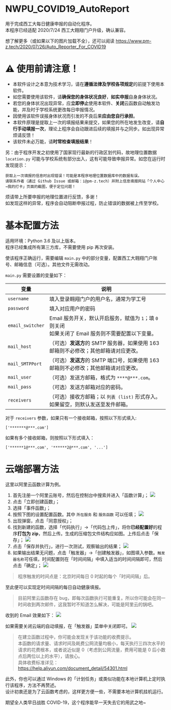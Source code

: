 # NWPU_COVID19_AutoReport
用于完成西工大每日健康申报的自动化程序。    
本程序已经适配 2020/7/24 西工大翱翔门户升级，确认兼容。

想了解更多（或如果以下的图片加载不全），还可以阅读 https://www.pm-z.tech/2020/07/26/Auto_Reporter_For_COVID19

# ⚠️ 使用前请注意！
* 本软件设计之本意为技术学习，请在**遵循法律及学校各项规定**的前提下使用本软件。
* 如您需要使用该软件，请**确保您的身体状况良好**，**如实申报**自身身体状况。
* 若您的身体状况出现异常，应**立即停止**使用本软件、**关闭**云函数自动触发功能，并及时于学校系统更改每日申报情况。
* 因使用该软件误报身体状况而引发的不良后果**应由您自行承担**。
* 本软件原理是提取上一次的填报结果来提交，如果您的所在地发生改变，请**自行手动填报一次**，理论上程序会自动跟进后续的填报并与之同步。如出现异常烦请反馈！
* 该软件未必万能，请**时常检查填报结果**！

另：由于程序开发之初使用了国家现行最新的行政区划代码，故地理位置数据 `location.py` 可能与学校系统有部分出入，这有可能导致申报异常。如您在运行时发现提示：
```
获取上一次填报的信息时出现错误！可能是本程序地理位置数据库中的数据有误。
请联系作者（通过 Github Issue 或邮箱：i@pm-z.tech）并附上信息填报网站「个人中心→我的打卡」页面的截图，便于定位问题！
```
烦请带上所要申报的地理位置进行反馈，多谢！      
如发现这样的异常，程序会自动阻断申报过程，防止错误的数据被上传至学校。

# 基本配置方法
适用环境：Python 3.6 及以上版本。      
程序已经集成所有第三方库，不需要使用 pip 再次安装。

使该程序正确运行，需要编辑 `main.py` 中的部分变量，配置西工大翱翔门户账号、邮箱信息（可选）。其他文件无需改动。

`main.py` 需要设置的变量如下：

变量 | 说明
-- | --
`username` | 填入登录翱翔门户的用户名，通常为学工号
`password` | 填入对应用户的密码
`email_switcher` | Email 服务开关，默认开启服务，赋值为 `1`；填 `0` 则关闭<br>如果关闭了 Email 服务则不需要配置以下变量。
`mail_host` | （可选）**发送方**的 SMTP 服务器，如果使用 163 邮箱则不必修改；其他邮箱请对应更改。
`mail_SMTPPort` | （可选）**发送方**的 SMTP 端口号，如果使用 163 邮箱则不必修改；其他邮箱请对应更改。
`mail_user` | （可选）发送方邮箱，格式为 `****@***.com`。
`mail_pass` | （可选）发送方邮箱对应的密码。
`receivers` | （可选）接收方邮箱；以 `列表 (list)` 形式存入。<br>如果留空，则默认发送至发件邮箱。

对于 `receivers` 参数，如果只有一个接收邮箱，按照以下形式填入:
```
['*******@***.com']
```

如果有多个接收邮箱，则按照以下形式填入：
```
['******1@***.com', '******2@***.com', '...']
```

# 云端部署方法
这里以阿里云函数计算为例。
1) 首先注册一个阿里云账号，然后在控制台中搜索并进入「函数计算」；
![](https://oss.pm-z.tech/img/Auto_Reporter_For_COVID19/6.png)
2) 点击「立即创建函数」；
3) 选择「事件函数」；
4) 按照下图的设置配置函数。其中 `所在服务` 和 `服务函数` 可以任填；
![](https://oss.pm-z.tech/img/Auto_Reporter_For_COVID19/7.png)
5) 出现弹窗，点击「同意授权」；
6) 找到新建的函数，选择「代码执行」→「代码包上传」，将你**已经配置好**的程序**打包为 zip**，然后上传。生成的压缩包文件结构应如图。上传后点击「保存」；
![](https://oss.pm-z.tech/img/Auto_Reporter_For_COVID19/8.png)
7) 点击「保存并执行」，进行一次测试，观察输出的结果；
![](https://oss.pm-z.tech/img/Auto_Reporter_For_COVID19/9.png)
8) 如果输出结果无问题，点击「触发器」→「创建触发器」，如图填入参数。`触发器名称`可任填，时间配置则在「时间间隔」中填入适当的时间间隔即可，然后点击「确定」；
![](https://oss.pm-z.tech/img/Auto_Reporter_For_COVID19/10.png)

> 程序触发的时间点是：北京时间每日 0 时起的每个「时间间隔」后。

至此便可以实现定时间间隔的每日自动健康填报。

> 目前阿里云函数存在 bug，即每次函数执行可能重复。所以你可能会在同一时间收到两次邮件，这我暂时不知道怎么解决，可能是阿里云的锅吧。

收到的 Email 效果如下：
![](https://oss.pm-z.tech/img/Auto_Reporter_For_COVID19/12.png)

如果需要关闭云端的自动填报，在「触发器」菜单中关闭即可。
![](https://oss.pm-z.tech/img/Auto_Reporter_For_COVID19/11.png)

> 在建立函数过程中，你可能会发现关于该功能的收费提示。<br>本函数的请求量、请求时间及耗费公网流量均极小，每天执行三四次水平的请求的花费根本，或者说近似是 0（考虑到公网流量，费用可能是 0 后小数点后两位以上的水平），请放心。<br>具体收费标准详见：https://help.aliyun.com/document_detail/54301.html

此外，你也可以通过 Windows 的「计划任务」或类似功能在本地计算机上定时执行该程序，方法不再赘述。    
设计初衷还是为了云函数考虑的，这样更方便一些，不需要本地计算机挂机运行。

期望全人类早日战胜 COVID-19，这个程序能早一天失去它的用武之地~
